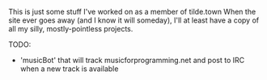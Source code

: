 This is just some stuff I've worked on as a member of tilde.town
When the site ever goes away (and I know it will someday), I'll at least have a copy of all my silly, mostly-pointless projects.

TODO:
* 'musicBot' that will track musicforprogramming.net and post to IRC when a
  new track is available
